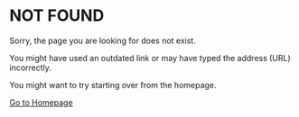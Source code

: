 # NOT FOUND

Sorry, the page you are looking for does not exist.

You might have used an outdated link or may have typed the address (URL) incorrectly.

You might want to try starting over from the homepage.

[Go to Homepage](/blog)
